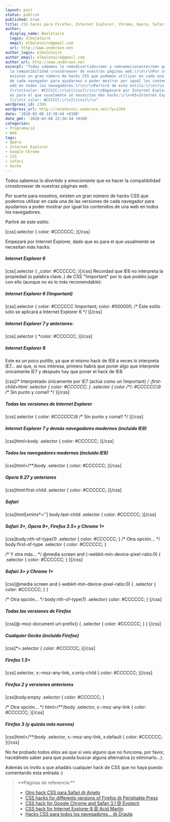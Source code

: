```yaml
---
layout: post
status: publish
published: true
title: CSS hacks para Firefox, Internet Explorer, Chrome, Opera, Safari...
author:
  display_name: Booletaire
  login: elboletaire
  email: elboletaire@gmail.com
  url: http://www.underave.net
author_login: elboletaire
author_email: elboletaire@gmail.com
author_url: http://www.underave.net
excerpt: "Todos sabemos lo <em>divertido</em> y <em>emocionante</em> que es hacer
  la compatibilidad crossbrowser de nuestras páginas web.\r\n\r\nPor suerte para nosotros,
  existen un gran número de hacks CSS que podemos utilizar en cada una de las versiones
  de cada navegador para ayudarnos a poder mostrar por igual los contenidos de una
  web en todos los navegadores.\r\n\r\nPartiré de este estilo:\r\n\r\n[css].selector
  {\r\n\tcolor: #CCCCCC;\r\n}[/css]\r\n\r\nEmpezaré por Internet Explorer, dado que
  es para el que usualmente se necesitan más hacks:\r\n<h5>Internet Explorer 6</h5>\r\n[css].selector
  {\r\n\t_color: #CCCCCC;\r\n}[/css]\r\n"
wordpress_id: 1369
wordpress_url: http://racotecnic.underave.net/?p=1369
date: '2010-02-08 23:38:44 +0100'
date_gmt: '2010-02-08 22:38:44 +0100'
categories:
- Programació
- Web
tags:
- Opera
- Internet Explorer
- Google Chrome
- CSS
- Safari
- Gecko
---
```


Todos sabemos lo <em>divertido</em> y <em>emocionante</em> que es hacer la compatibilidad crossbrowser de nuestras páginas web.

Por suerte para nosotros, existen un gran número de hacks CSS que podemos utilizar en cada una de las versiones de cada navegador para ayudarnos a poder mostrar por igual los contenidos de una web en todos los navegadores.

Partiré de este estilo:

[css].selector {
	color: #CCCCCC;
}[/css]

Empezaré por Internet Explorer, dado que es para el que usualmente se necesitan más hacks:
<h5>Internet Explorer 6</h5>

[css].selector {
	_color: #CCCCCC;
}[/css]
<a id="more"></a><a id="more-1369"></a>
Recordad que IE6 no interpreta la propiedad (o palabra clave..) de CSS "!important" por lo que podéis jugar con ello (aunque no es lo más recomendable):
<h5>Internet Explorer 6 (!important)</h5>

[css].selector {
	color: #CCCCCC !important;
	color: #000000; /* Éste estilo sólo se aplicará a Internet Explorer 6 */
}[/css]
<h5>Internet Explorer 7 y anteriores:</h5>

[css].selector {
	*color: #CCCCCC;
}[/css]
<h5>Internet Explorer 8</h5>

Este es un poco <em>putilla</em>, ya que el mismo hack de IE8 a veces lo interpreta IE7... así que, si nos interesa, primero habrá que poner algo que interprete únicamente IE7 y después hay que poner el hack de IE8:

[css]/* Interpretado únicamente por IE7 (actúa como un !important) */
*:first-child+html .selector {
	color: #CCCCCC;
}
.selector {
	color /*\**/: #CCCCCC\9   /* Sin punto y coma!! */
}[/css]
<h5>Todas las versiones de Internet Explorer</h5>

[css].selector {
	color: #CCCCCC\9   /* Sin punto y coma!! */
}[/css]
<h5>Internet Explorer 7 y demás navegadores modernos (incluido IE8)</h5>

[css]html>body .selector {
	color: #CCCCCC;
}[/css]
<h5>Todos los navegadores modernos (incluido IE8)</h5>

[css]html>/**/body .selector {
	color: #CCCCCC;
}[/css]
<h5>Opera 9.27 y anteriores</h5>

[css]html:first-child .selector {
	color: #CCCCCC;
}[/css]
<h5>Safari</h5>

[css]html[xmlns*=''] body:last-child .selector {
	color: #CCCCCC;
}[/css]
<h5>Safari 3+, Opera 9+, Firefox 3.5+ y Chrome 1+</h5>

[css]body:nth-of-type(1) .selector {
	color: #CCCCCC;
}
/* Otra opción... */
body:first-of-type .selector {
	color: #CCCCCC;
}

/* Y otra más... */
@media screen and (-webkit-min-device-pixel-ratio:0) {
	.selector {
		color: #CCCCCC;
	}
}[/css]
<h5>Safari 3+ y Chrome 1+</h5>

[css]@media screen and (-webkit-min-device-pixel-ratio:0) {
	.selector {
		color: #CCCCCC;
	}
}

/* Otra opción... */
body:nth-of-type(1) .selector{
   color: #CCCCCC;
}
[/css]
<h5>Todas las versiones de Firefox</h5>

[css]@-moz-document url-prefix() {
	.selector {
		color: #CCCCCC;
	}
 } [/css]
<h5>Cualquier Gecko (incluido Firefox)</h5>

[css]*>.selector {
	color: #CCCCCC;
}[/css]
<h5>Firefox 1.5+</h5>

[css].selector, x:-moz-any-link, x:only-child {
	color: #CCCCCC;
}[/css]
<h5>Firefox 2 y versiones anteriores</h5>

[css]body:empty .selector {
	color: #CCCCCC;
}

/* Otra opción... */
html>/**/body .selector, x:-moz-any-link {
	color: #CCCCCC;
}[/css]
<h5>Firefox 3 (y quizás más nuevos)</h5>

[css]html>/**/body .selector, x:-moz-any-link, x:default {
	color: #CCCCCC;
}[/css]

No he probado todos ellos así que si veis alguno que no funciona, por favor, hacédmelo saber para que pueda buscar alguna alternativa (o eliminarlo...).

Además os invito a que añadáis cualquier hack de CSS que no haya puesto comentando esta entrada :)
<blockquote>
**Páginas de referencia:**

<ul>
<li><a rel="nofollow" href="http://www.anieto2k.com/2008/01/23/otro-css-hack-para-safari/" target="_blank">Otro hack CSS para Safari @ Anieto</a></li>
<li><a rel="nofollow" href="http://perishablepress.com/press/2009/06/28/css-hacks-for-different-versions-of-firefox/" target="_blank">CSS hacks for differents versions of Firefox @ Perishable Press</a></li>
<li><a rel="nofollow" href="http://www.evotech.net/blog/2008/09/css-hack-for-google-chrome-and-safari-31/" target="_blank">CSS hack for Google Chrome and Safari 3.1 @ Evotech</a></li>
<li><a rel="nofollow" href="http://acidmartin.wordpress.com/2009/06/04/css-hack-for-internet-explorer-8/" target="_blank">CSS hack for Internet Explorer 8 @ Acid Martin</a></li>
<li><a rel="nofollow" href="http://www.drauta.com/articulos/hacks-css-para-todos-los-navegadores-incluido-explorer-8/" target="_blank">Hacks CSS para todos los navegadores... @ Drauta</a></li>
</ul>
</blockquote>

